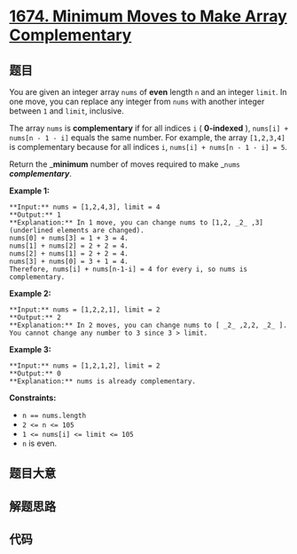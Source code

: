 # [1674. Minimum Moves to Make Array Complementary](https://leetcode.com/problems/minimum-moves-to-make-array-complementary)

## 题目

You are given an integer array `nums` of **even** length `n` and an integer
`limit`. In one move, you can replace any integer from `nums` with another
integer between `1` and `limit`, inclusive.

The array `nums` is **complementary** if for all indices `i` ( **0-indexed**
), `nums[i] + nums[n - 1 - i]` equals the same number. For example, the array
`[1,2,3,4]` is complementary because for all indices `i`, `nums[i] + nums[n -
1 - i] = 5`.

Return the _**minimum** number of moves required to make _`nums`
_**complementary**_.



**Example 1:**

    
    
    **Input:** nums = [1,2,4,3], limit = 4
    **Output:** 1
    **Explanation:** In 1 move, you can change nums to [1,2, _2_ ,3] (underlined elements are changed).
    nums[0] + nums[3] = 1 + 3 = 4.
    nums[1] + nums[2] = 2 + 2 = 4.
    nums[2] + nums[1] = 2 + 2 = 4.
    nums[3] + nums[0] = 3 + 1 = 4.
    Therefore, nums[i] + nums[n-1-i] = 4 for every i, so nums is complementary.
    

**Example 2:**

    
    
    **Input:** nums = [1,2,2,1], limit = 2
    **Output:** 2
    **Explanation:** In 2 moves, you can change nums to [ _2_ ,2,2, _2_ ]. You cannot change any number to 3 since 3 > limit.
    

**Example 3:**

    
    
    **Input:** nums = [1,2,1,2], limit = 2
    **Output:** 0
    **Explanation:** nums is already complementary.
    



**Constraints:**

  * `n == nums.length`
  * `2 <= n <= 105`
  * `1 <= nums[i] <= limit <= 105`
  * `n` is even.


## 题目大意

## 解题思路

## 代码

```javascript

```
